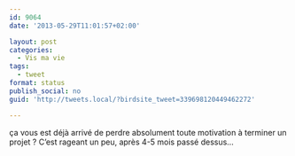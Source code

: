 ```yaml
---
id: 9064
date: '2013-05-29T11:01:57+02:00'

layout: post
categories:
  - Vis ma vie
tags:
  - tweet
format: status
publish_social: no
guid: 'http://tweets.local/?birdsite_tweet=339698120449462272'

---
```


ça vous est déjà arrivé de perdre absolument toute motivation à terminer un projet ? C’est rageant un peu, après 4-5 mois passé dessus…